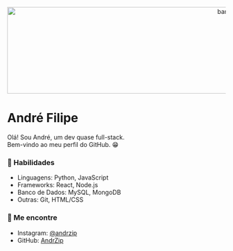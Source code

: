 <p align="center">
  <img src="https://i.pinimg.com/originals/16/03/fb/1603fb7077abb9093f4af305b4e5ce79.gif" width=1000 height=200 alt="banner"/>
</p>

# André Filipe

Olá! Sou André, um dev quase full-stack.<br>
Bem-vindo ao meu perfil do GitHub. 😁

### 🚀 Habilidades

- Linguagens: Python, JavaScript
- Frameworks: React, Node.js
- Banco de Dados: MySQL, MongoDB
- Outras: Git, HTML/CSS

### 🌱 Me encontre

- Instagram: [@andrzip](https://www.instagram.com/andrzip/)
- GitHub: [AndrZip](https://github.com/AndrZip/)
